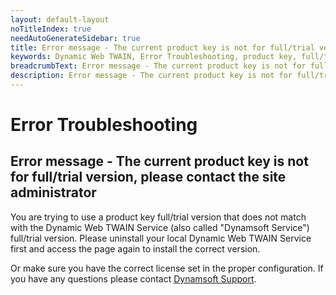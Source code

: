 ```yaml
---
layout: default-layout
noTitleIndex: true
needAutoGenerateSidebar: true
title: Error message - The current product key is not for full/trial version, please contact the site administrator
keywords: Dynamic Web TWAIN, Error Troubleshooting, product key, full/trial
breadcrumbText: Error message - The current product key is not for full/trial version, please contact the site administrator
description: Error message - The current product key is not for full/trial version, please contact the site administrator
---
```


# Error Troubleshooting

## Error message - The current product key is not for full/trial version, please contact the site administrator

You are trying to use a product key full/trial version that does not match with the Dynamic Web TWAIN Service (also called "Dynamsoft Service") full/trial version. Please uninstall your local Dynamic Web TWAIN Service first and access the page again to install the correct version.

Or make sure you have the correct license set in the proper configuration. If you have any questions please contact <a href="mailto:support@dynamsoft.com" target="_blank">Dynamsoft Support</a>.
